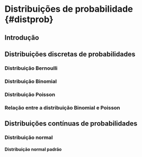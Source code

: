 # Distribuições de probabilidade {#distprob}

## Introdução

## Distribuições discretas de probabilidades

### Distribuição Bernoulli

### Distribuição Binomial

### Distribuição Poisson

### Relação entre a distribuição Binomial e Poisson

## Distribuições contínuas de probabilidades

### Distribuição normal

#### Distribuição normal padrão
